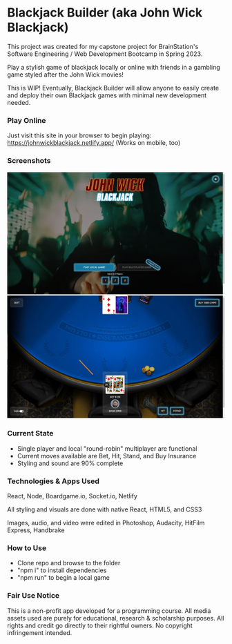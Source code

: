 # Blackjack Builder (aka John Wick Blackjack)

This project was created for my capstone project for BrainStation's Software Engineering / Web Development Bootcamp in Spring 2023.

Play a stylish game of blackjack locally or online with friends in a gambling game styled after the John Wick movies!

This is WIP! Eventually, Blackjack Builder will allow anyone to easily create and deploy their own Blackjack games with minimal new development needed.

### Play Online

Just visit this site in your browser to begin playing: https://johnwickblackjack.netlify.app/ (Works on mobile, too)

### Screenshots

![screenshot of John Wick Blackjack game 01](https://raw.githubusercontent.com/ipkevin/John-Wick-Blackjack/main/public/johnwickblackjack_game_screenshot01.jpg "screenshot of John Wick Blackjack game 01")
![screenshot of John Wick Blackjack game 02](https://raw.githubusercontent.com/ipkevin/John-Wick-Blackjack/d9331cfb35c64879a05574e8b84d897eb1ab3259/public/johnwickblackjack_game_screenshot02.jpg "screenshot of John Wick Blackjack game 02")

### Current State

* Single player and local "round-robin" multiplayer are functional
* Current moves available are Bet, Hit, Stand, and Buy Insurance
* Styling and sound are 90% complete

### Technologies & Apps Used

React, Node, Boardgame.io, Socket.io, Netlify

All styling and visuals are done with native React, HTML5, and CSS3

Images, audio, and video were edited in Photoshop, Audacity, HitFilm Express, Handbrake

### How to Use

* Clone repo and browse to the folder
* "npm i" to install dependencies
* "npm run" to begin a local game

### Fair Use Notice

This is a non-profit app developed for a programming course. All media assets used are purely for educational, research & scholarship purposes. All rights and credit go directly to their rightful owners. No copyright infringement intended.
